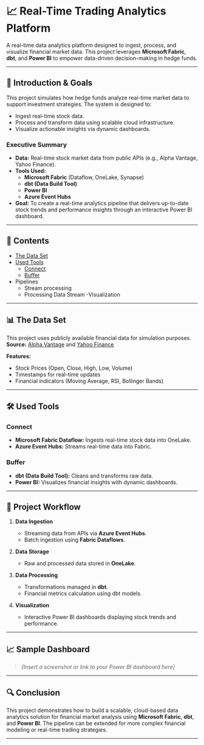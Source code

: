 # 📈 Real-Time Trading Analytics Platform

A real-time data analytics platform designed to ingest, process, and visualize financial market data. This project leverages **Microsoft Fabric**, **dbt**, and **Power BI** to empower data-driven decision-making in hedge funds.

---

## **📌 Introduction & Goals**

This project simulates how hedge funds analyze real-time market data to support investment strategies. The system is designed to:

- Ingest real-time stock data.
- Process and transform data using scalable cloud infrastructure.
- Visualize actionable insights via dynamic dashboards.

### **Executive Summary**

- **Data:** Real-time stock market data from public APIs (e.g., Alpha Vantage, Yahoo Finance).  
- **Tools Used:**  
  - **Microsoft Fabric** (Dataflow, OneLake, Synapse)  
  - **dbt (Data Build Tool)**  
  - **Power BI**  
  - **Azure Event Hubs**  
- **Goal:** To create a real-time analytics pipeline that delivers up-to-date stock trends and performance insights through an interactive Power BI dashboard.

---

## **📂 Contents**

- [The Data Set](#the-data-set)  
- [Used Tools](#used-tools)  
  - [Connect](#connect)  
  - [Buffer](#buffer)  
- Pipelines
  - Stream processing
  - Processing Data Stream
  -Visualization
---

## **📊 The Data Set**

This project uses publicly available financial data for simulation purposes.  
**Source:** [Alpha Vantage](https://www.alphavantage.co/) and [Yahoo Finance](https://finance.yahoo.com/)

**Features:**  
- Stock Prices (Open, Close, High, Low, Volume)  
- Timestamps for real-time updates  
- Financial indicators (Moving Average, RSI, Bollinger Bands)  

---

## **🛠️ Used Tools**

### **Connect**  
- **Microsoft Fabric Dataflow:** Ingests real-time stock data into OneLake.  
- **Azure Event Hubs:** Streams real-time data into Fabric.  

### **Buffer**  
- **dbt (Data Build Tool):** Cleans and transforms raw data.  
- **Power BI:** Visualizes financial insights with dynamic dashboards.  

---

## **🚀 Project Workflow**

1. **Data Ingestion**  
   - Streaming data from APIs via **Azure Event Hubs**.  
   - Batch ingestion using **Fabric Dataflows**.

2. **Data Storage**  
   - Raw and processed data stored in **OneLake**.  

3. **Data Processing**  
   - Transformations managed in **dbt**.  
   - Financial metrics calculation using dbt models.

4. **Visualization**  
   - Interactive Power BI dashboards displaying stock trends and performance.

---

## **📈 Sample Dashboard**

> _[Insert a screenshot or link to your Power BI dashboard here]_  

---

## **🔍 Conclusion**

This project demonstrates how to build a scalable, cloud-based data analytics solution for financial market analysis using **Microsoft Fabric**, **dbt**, and **Power BI**. The pipeline can be extended for more complex financial modeling or real-time trading strategies.

---

